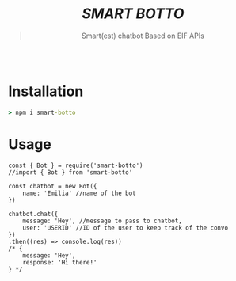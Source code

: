 <div align="center">

# _**SMART BOTTO**_

> Smart(est) chatbot 
> Based on EIF APIs
>
</div><br/>
<br/>

# Installation
```cmd
> npm i smart-botto
```

# Usage 

```JS
const { Bot } = require('smart-botto')
//import { Bot } from 'smart-botto'

const chatbot = new Bot({
    name: 'Emilia' //name of the bot
})

chatbot.chat({
    message: 'Hey', //message to pass to chatbot,
    user: 'USERID' //ID of the user to keep track of the convo
})
.then((res) => console.log(res)) 
/* {
    message: 'Hey',
    response: 'Hi there!'
} */
```
